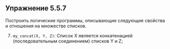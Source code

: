 ## Упражнение 5.5.7
Построить логические программы, описывающие следующие свойства и
отношения на множестве списков.

7. `my_concat(X, Y, Z)`: Список X является конкатенацией (последовательным соединением)
списков Y и Z;
